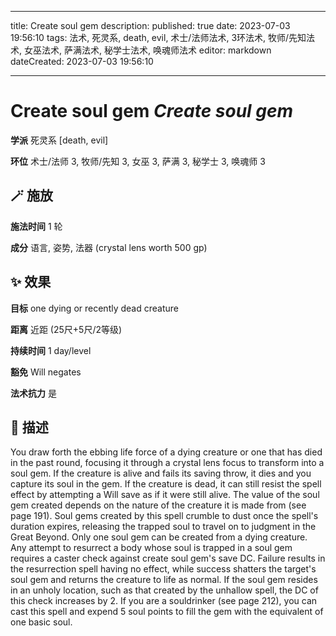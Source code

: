 
---
title: Create soul gem
description: 
published: true
date: 2023-07-03 19:56:10
tags: 法术, 死灵系, death, evil, 术士/法师法术, 3环法术, 牧师/先知法术, 女巫法术, 萨满法术, 秘学士法术, 唤魂师法术
editor: markdown
dateCreated: 2023-07-03 19:56:10

---

# **Create soul gem** *Create soul gem*

**学派** 死灵系 \[death, evil\] 

**环位** 术士/法师 3, 牧师/先知 3, 女巫 3, 萨满 3, 秘学士 3, 唤魂师 3

## 🪄 施放

**施法时间** 1 轮

**成分** 语言, 姿势, 法器 (crystal lens worth 500 gp)

## ✨ 效果 

**目标** one dying or recently dead creature 

**距离** 近距 (25尺+5尺/2等级)  

**持续时间** 1 day/level 

**豁免** Will negates

**法术抗力** 是

## 📖 描述

You draw forth the ebbing life force of a dying creature or one that has died in the past round, focusing it through a crystal lens focus to transform into a soul gem. If the creature is alive and fails its saving throw, it dies and you capture its soul in the gem. If the creature is dead, it can still resist the spell effect by attempting a Will save as if it were still alive. The value of the soul gem created depends on the nature of the creature it is made from (see page 191). Soul gems created by this spell crumble to dust once the spell's duration expires, releasing the trapped soul to travel on to judgment in the Great Beyond.  Only one soul gem can be created from a dying creature. Any attempt to resurrect a body whose soul is trapped in a soul gem requires a caster check against create soul gem's save DC. Failure results in the resurrection spell having no effect, while success shatters the target's soul gem and returns the creature to life as normal. If the soul gem resides in an unholy location, such as that created by the unhallow spell, the DC of this check increases by 2.  If you are a souldrinker (see page 212), you can cast this spell and expend 5 soul points to fill the gem with the equivalent of one basic soul.
    